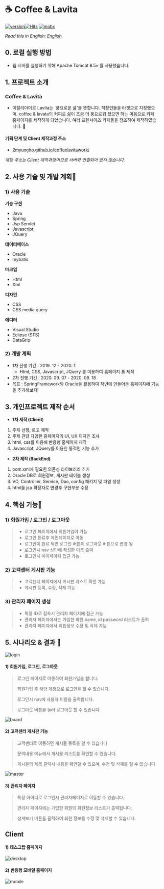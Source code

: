 # ☕️ Coffee & Lavita

[![version](https://img.shields.io/badge/STS-3.9.12-yellow)](https://camo.githubusercontent.com/96464a2503ecacbff7d16fda58f75897e9a8148f/68747470733a2f2f696d672e736869656c64732e696f2f62616467652f76657273696f6e2d302e312e302d79656c6c6f77)[![Hits](https://img.shields.io/badge/Java-11-orange)](https://hits.seeyoufarm.com) [![mobx](https://img.shields.io/badge/Spring-5.2.8-green)](https://camo.githubusercontent.com/ef3f6f2db961cc6514516feba5c51019bd1ed71f/68747470733a2f2f696d672e736869656c64732e696f2f62616467652f6d6f62782d352e31352e352d626c756576696f6c6574)

*Read this in English: [English](https://github.com/hyeyoon0808/React_project_6/blob/master/README_EN.md).*

## 0. 로컬 실행 방법

* 웹 서버를 실행하기 위해 Apache Tomcat 8.5v 를 사용했습니다.



## 1. 프로젝트 소개  

### Coffee & Lavita 

* 이탈리아어로 Lavita는 '풍요로운 삶'을 뜻합니다. 직장인들을 타겟으로 지정했으며, coffee & lavata의 커피로 삶이 조금 더 풍요로워 졌으면 하는 마음으로 카페 홈페이지를 제작하게 되었습니다.  여러 프렌차이즈 카페들을 참조하여 제작하였습니다. 💬   

#### 기획 단계 및 Client 제작과정 주소

* [2myungho.github.io/coffeelavitawork/](https://2myungho.github.io/CoffeeLavitaWork/)

*해당 주소는 Client 제작과정이므로 서버와 연결되어 있지 않습니다.*



## 2. 사용 기술 및 개발 계획📌

### 1) 사용 기술

**기능 구현**

- Java
- Spring
- Jsp Servlet
- Javascript
- JQuery

**데이터베이스**

* Oracle
* mybatis

**마크업**

*  Html
* Xml

**디자인**

- CSS
- CSS media query

**에디터**

* Visual Studio
* Eclipse (STS)
* DataGrip

### 2) 개발 계획

- 1차 진행 기간 : 2019. 12 - 2020. 1
  * Html, CSS, Javascript, JQuery 를 이용하여 홈페이지 폼 제작
- 2차 진행 기간 : 2020. 09. 07 - 2020. 09. 18
- 목표 : SpringFramework와 Oracle을 활용하여 작년에 만들어둔 홈페이지에 기능을 추가해보자!

## 3. 개인프로젝트 제작 순서

* **1차 제작 (Client)**

1. 주제 선정, 로고 제작
2. 주제 관련 다양한 홈페이지의 UI, UX 디자인 조사
3. html, css를 이용해 반응형 홈페이지 제작
4. Javascript, JQuery를 이용한 동적인 기능 추가

* **2차 제작 (BackEnd)**

1. pom.xml에 필요힌 의존성 라이브러리 추가
2. Oracle DB로 회원정보, 게시판 테이블 생성
3. VO, Controller, Service, Dao, config 패키지 및 파일 생성
4. html을 jsp 확장자로 변경후 구현부분 수정



## 4. 핵심 기능🔑

### 1) 회원가입 / 로그인 / 로그아웃

> - 로그인 페이지에서 회원가입이 가능
> - 로그인 완료후 메인페이지로 이동
> - 로그인이 완료 되면 로그인 버튼이 로그아웃 버튼으로 변경 됨
> - 로그인시 nav 상단에 작성한 이름 출력
> - 로그인시 마이페이지 접근 가능

### 2) 고객센터 게시판 기능

> - 고객센터 페이지에서 게시판 리스트 확인 가능
> - 게시판 등록, 수정, 삭제 기능

### 3) 관리자 페이지 생성

> - 특정 ID로 접속시 관리자 페이지에 접근 가능
> - 관리자 페이지에서는 가입한 회원 name, id password 리스트가 출력
> - 관리자 페이지에서 회원정보 수정 및 삭제 가능



## 5. 시나리오 & 결과 📢

![login](https://github.com/2myungho/CoffeeLavita_Project/blob/master/image/login.gif)

#### 1) 회원가입, 로그인, 로그아웃 

> 로그인 페이지로 이동하여 회원가입을 합니다.
>
> 회원가입 후 해당 계정으로 로그인을 할 수 있습니다.
>
> 로그인시 nav에 사용자 이름을 출력합니다.
>
> 로그아웃 버튼을 눌러 로그아웃 할 수 있습니다.



![board](https://github.com/2myungho/CoffeeLavita_Project/blob/master/image/board.gif)

#### 2) 고객센터 게시판 기능

> 고객센터로 이동하면 게시물 등록을 할 수 있습니다
>
> 문의내용 메뉴에서 게시물 리스트를 확인할 수 있습니다.
>
> 게시물의 제목 클릭시 내용을 확인할 수 있으며, 수정 및 삭제를 할 수 있습니다
>
> 

![master](https://github.com/2myungho/CoffeeLavita_Project/blob/master/image/master.gif)

#### 3) 관리자 페이지

> 특정 아이디로 로그인시 관리자페이지로 이동할 수 있습니다.
>
> 관리자 페이지에는 가입한 회원의 회원정보 리스트가 출력됩니다.
>
> 상세보기 버튼을 클릭하여 회원 정보를 수정 및 삭제할 수 있습니다.



## Client

#### 1) 데스크탑 홈페이지

![desktop](https://github.com/2myungho/CoffeeLavita_Project/blob/master/image/desktop.gif)



#### 2)  반응형 모바일 홈페이지

![mobile](https://github.com/2myungho/CoffeeLavita_Project/blob/master/image/mobile.gif)

